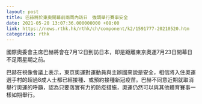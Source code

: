 ```yaml
---
layout: post
title: 巴赫將於東奧開幕前兩周內訪日　強調舉行賽事安全
date: 2021-05-20 13:07:36.000000000 +08:00
link: https://news.rthk.hk/rthk/ch/component/k2/1591777-20210520.htm
categories: rthk
---
```


國際奧委會主席巴赫將會在7月12日到訪日本，即是距離東京奧運7月23日開幕日不足兩星期之前。

巴赫在視像會議上表示，東京奧運對運動員與主辦國來說是安全，相信將入住奧運選手村的超過8成人士都已經接種、或預約接種新冠疫苗。巴赫不同意近期就取消舉行奧運的呼籲，認為只要落實有力的防疫措施，奧運仍然可以與其他體育賽事一樣如期舉行。
